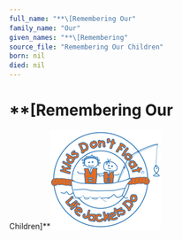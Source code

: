 ```yaml
---
full_name: "**\[Remembering Our"
family_name: "Our"
given_names: "**\[Remembering"
source_file: "Remembering Our Children"
born: nil
died: nil
---
```

# **\[Remembering Our
Children\]**![](../assets/images/Remembering%20Our%20Children/media/image1.jpeg)

